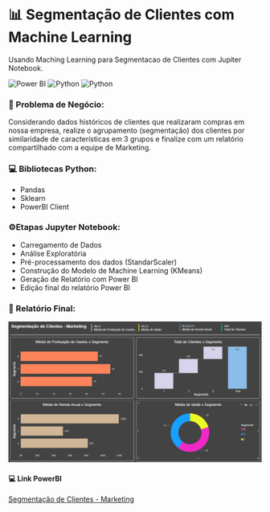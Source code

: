 # 📊 Segmentação de Clientes com Machine Learning
Usando Maching Learning para Segmentacao de Clientes com Jupiter Notebook.


![Power BI](https://img.shields.io/badge/Power-BI-d6c936?style=for-the-badge&logo=power-bi&logoColor=white)
![Python](https://img.shields.io/badge/Python-d6c936?style=for-the-badge&logo=python&logoColor=blue)
![Python](https://img.shields.io/badge/Pandas-dc930?style=for-the-badge&logo=pandas&logoColor=black)

### 🧪 Problema de Negócio:

Considerando dados históricos de clientes que realizaram compras em nossa empresa, realize o agrupamento (segmentação) dos clientes por similaridade de características em 3 grupos e finalize com um relatório compartilhado com a equipe de Marketing.

### 💻 Bibliotecas Python:
 - Pandas
 - Sklearn
 - PowerBI Client


### ⚙️Etapas Jupyter Notebook:
 - Carregamento de Dados
 - Análise Exploratória
 - Pré-processamento dos dados (StandarScaler)
 - Construção do Modelo de Machine Learning (KMeans)
 - Geração de Relatório com Power BI
 - Edição final do relatório Power BI

### 🧰 Relatório Final:

![Image](https://github.com/jaquelinesfernandes/PowerBI_Projects/blob/main/PBI_ML_Seg_Clientes/images/image.png)

#### 💻 Link PowerBI
[Segmentação de Clientes - Marketing](https://app.powerbi.com/view?r=eyJrIjoiMmJhMWY3ZWItODIyMS00M2JmLTlmYjEtYWZhMjA0MDg4ZTRkIiwidCI6ImFiOTJiOTY2LTQ0ODktNGMyMi05ZmM2LTE1MzVkYjY1ZDI2ZiJ9)



